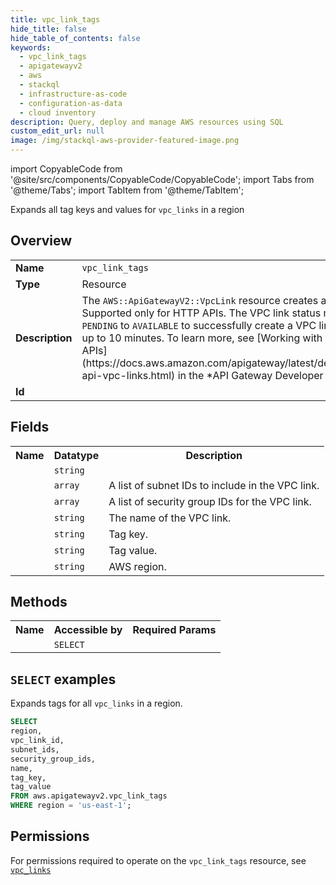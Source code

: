 ```yaml
---
title: vpc_link_tags
hide_title: false
hide_table_of_contents: false
keywords:
  - vpc_link_tags
  - apigatewayv2
  - aws
  - stackql
  - infrastructure-as-code
  - configuration-as-data
  - cloud inventory
description: Query, deploy and manage AWS resources using SQL
custom_edit_url: null
image: /img/stackql-aws-provider-featured-image.png
---
```


import CopyableCode from '@site/src/components/CopyableCode/CopyableCode';
import Tabs from '@theme/Tabs';
import TabItem from '@theme/TabItem';

Expands all tag keys and values for <code>vpc_links</code> in a region

## Overview
<table>
<tbody>
<tr><td><b>Name</b></td><td><code>vpc_link_tags</code></td></tr>
<tr><td><b>Type</b></td><td>Resource</td></tr>
<tr><td><b>Description</b></td><td>The <code>AWS::ApiGatewayV2::VpcLink</code> resource creates a VPC link. Supported only for HTTP APIs. The VPC link status must transition from <code>PENDING</code> to <code>AVAILABLE</code> to successfully create a VPC link, which can take up to 10 minutes. To learn more, see &#91;Working with VPC Links for HTTP APIs&#93;(https://docs.aws.amazon.com/apigateway/latest/developerguide/http-api-vpc-links.html) in the *API Gateway Developer Guide*.</td></tr>
<tr><td><b>Id</b></td><td><CopyableCode code="aws.apigatewayv2.vpc_link_tags" /></td></tr>
</tbody>
</table>

## Fields
<table>
<tbody>
<tr><th>Name</th><th>Datatype</th><th>Description</th></tr><tr><td><CopyableCode code="vpc_link_id" /></td><td><code>string</code></td><td></td></tr>
<tr><td><CopyableCode code="subnet_ids" /></td><td><code>array</code></td><td>A list of subnet IDs to include in the VPC link.</td></tr>
<tr><td><CopyableCode code="security_group_ids" /></td><td><code>array</code></td><td>A list of security group IDs for the VPC link.</td></tr>
<tr><td><CopyableCode code="name" /></td><td><code>string</code></td><td>The name of the VPC link.</td></tr>
<tr><td><CopyableCode code="tag_key" /></td><td><code>string</code></td><td>Tag key.</td></tr>
<tr><td><CopyableCode code="tag_value" /></td><td><code>string</code></td><td>Tag value.</td></tr>
<tr><td><CopyableCode code="region" /></td><td><code>string</code></td><td>AWS region.</td></tr>
</tbody>
</table>

## Methods

<table>
<tbody>
  <tr>
    <th>Name</th>
    <th>Accessible by</th>
    <th>Required Params</th>
  </tr>
  <tr>
    <td><CopyableCode code="list_resources" /></td>
    <td><code>SELECT</code></td>
    <td><CopyableCode code="region" /></td>
  </tr>
</tbody>
</table>

## `SELECT` examples
Expands tags for all <code>vpc_links</code> in a region.
```sql
SELECT
region,
vpc_link_id,
subnet_ids,
security_group_ids,
name,
tag_key,
tag_value
FROM aws.apigatewayv2.vpc_link_tags
WHERE region = 'us-east-1';
```


## Permissions

For permissions required to operate on the <code>vpc_link_tags</code> resource, see <a href="/services/apigatewayv2/vpc_links/#permissions"><code>vpc_links</code></a>

